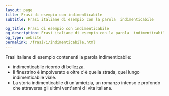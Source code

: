 ```yaml
---
layout: page
title: Frasi di esempio con indimenticabile 
subtitle: Frasi italiane di esempio con la parola  indimenticabile

og_title: Frasi di esempio con indimenticabile 
og_description: Frasi italiane di esempio con la parola  indimenticabile
og_type: website
permalink: /frasi/i/indimenticabile.html
---
```


Frasi italiane di esempio contenenti la parola indimenticabile:


- indimenticabile ricordo di bellezza.
- Il finestrino è impolverato e oltre c'è quella strada, quel lungo indimenticabile viale.
- La storia indimenticabile di un'amicizia, un romanzo intenso e profondo che attraversa gli ultimi vent'anni di vita italiana.

